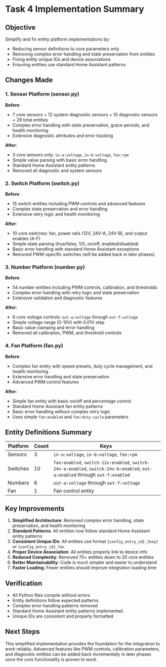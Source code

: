 # Task 4 Implementation Summary

## Objective
Simplify and fix entity platform implementations by:
- Reducing sensor definitions to core parameters only
- Removing complex error handling and state preservation from entities
- Fixing entity unique IDs and device associations
- Ensuring entities use standard Home Assistant patterns

## Changes Made

### 1. Sensor Platform (sensor.py)
**Before**: 
- 7 core sensors + 12 system diagnostic sensors + 10 diagnostic sensors = 29 total entities
- Complex error handling with state preservation, grace periods, and health monitoring
- Extensive diagnostic attributes and error tracking

**After**:
- 3 core sensors only: `in-a:voltage`, `in-b:voltage`, `fan:rpm`
- Simple value parsing with basic error handling
- Standard Home Assistant entity patterns
- Removed all diagnostic and system sensors

### 2. Switch Platform (switch.py)
**Before**:
- 15 switch entities including PWM controls and advanced features
- Complex state preservation and error handling
- Extensive retry logic and health monitoring

**After**:
- 10 core switches: fan, power rails (12V, 24V-A, 24V-B), and output enables (A-F)
- Simple state parsing (true/false, 1/0, on/off, enabled/disabled)
- Basic error handling with standard Home Assistant exceptions
- Removed PWM-specific switches (will be added back in later phases)

### 3. Number Platform (number.py)
**Before**:
- 54 number entities including PWM controls, calibration, and thresholds
- Complex error handling with retry logic and state preservation
- Extensive validation and diagnostic features

**After**:
- 6 core voltage controls: `out-a:voltage` through `out-f:voltage`
- Simple voltage range (0-10V) with 0.01V step
- Basic value clamping and error handling
- Removed all calibration, PWM, and threshold controls

### 4. Fan Platform (fan.py)
**Before**:
- Complex fan entity with speed presets, duty cycle management, and health monitoring
- Extensive error handling and state preservation
- Advanced PWM control features

**After**:
- Simple fan entity with basic on/off and percentage control
- Standard Home Assistant fan entity patterns
- Basic error handling without complex retry logic
- Uses simple `fan:enabled` and `fan:duty-cycle` parameters

## Entity Definitions Summary

| Platform | Count | Keys |
|----------|-------|------|
| Sensors | 3 | `in-a:voltage`, `in-b:voltage`, `fan:rpm` |
| Switches | 10 | `fan:enabled`, `switch-12v:enabled`, `switch-24v-a:enabled`, `switch-24v-b:enabled`, `out-a:enabled` through `out-f:enabled` |
| Numbers | 6 | `out-a:voltage` through `out-f:voltage` |
| Fan | 1 | Fan control entity |

## Key Improvements

1. **Simplified Architecture**: Removed complex error handling, state preservation, and health monitoring
2. **Standard Patterns**: All entities now follow standard Home Assistant entity patterns
3. **Consistent Unique IDs**: All entities use format `{config_entry_id}_{key}` or `{config_entry_id}_fan`
4. **Proper Device Association**: All entities properly link to device info
5. **Reduced Complexity**: Removed 70+ entities down to 20 core entities
6. **Better Maintainability**: Code is much simpler and easier to understand
7. **Faster Loading**: Fewer entities should improve integration loading time

## Verification

- All Python files compile without errors
- Entity definitions follow expected patterns
- Complex error handling patterns removed
- Standard Home Assistant entity patterns implemented
- Unique IDs are consistent and properly formatted

## Next Steps

This simplified implementation provides the foundation for the integration to work reliably. Advanced features like PWM controls, calibration parameters, and diagnostic entities can be added back incrementally in later phases once the core functionality is proven to work.